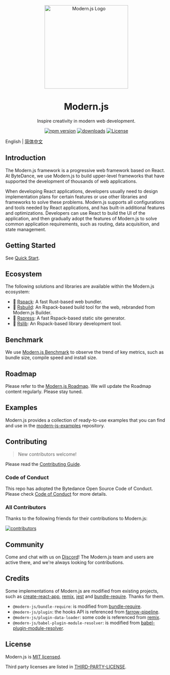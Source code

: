 <p align="center">
  <a href="https://modernjs.dev" target="blank"><img src="https://lf3-static.bytednsdoc.com/obj/eden-cn/ylaelkeh7nuhfnuhf/modernjs-cover.png" width="260" alt="Modern.js Logo" /></a>
</p>

<h1 align="center">Modern.js</h1>

<p align="center">
  Inspire creativity in modern web development.
</p>

<p align="center">
  <a href="https://www.npmjs.com/package/@modern-js/core"><img src="https://img.shields.io/npm/v/@modern-js/core?style=flat-square&color=00a8f0" alt="npm version" /></a>
  <a href="https://npm-compare.com/@modern-js/core/#timeRange=THREE_YEARS"><img src="https://img.shields.io/npm/dm/@modern-js/core.svg?style=flat-square&color=00a8f0" alt="downloads" /></a>
  <a href="https://github.com/web-infra-dev/modern.js/blob/main/LICENSE"><img src="https://img.shields.io/badge/License-MIT-blue.svg?style=flat-square&color=00a8f0" alt="License" /></a>
</p>

English | [简体中文](./README.zh-CN.md)

## Introduction

The Modern.js framework is a progressive web framework based on React. At ByteDance, we use Modern.js to build upper-level frameworks that have supported the development of thousands of web applications.

When developing React applications, developers usually need to design implementation plans for certain features or use other libraries and frameworks to solve these problems. Modern.js supports all configurations and tools needed by React applications, and has built-in additional features and optimizations. Developers can use React to build the UI of the application, and then gradually adopt the features of Modern.js to solve common application requirements, such as routing, data acquisition, and state management.

## Getting Started

See [Quick Start](https://modernjs.dev/en/guides/get-started/quick-start).

## Ecosystem

The following solutions and libraries are available within the Modern.js ecosystem:

- 🦀 [Rspack](https://github.com/web-infra-dev/rspack): A fast Rust-based web bundler.
- 🐬 [Rsbuild](https://github.com/web-infra-dev/rsbuild): An Rspack-based build tool for the web, rebranded from Modern.js Builder.
- 🐹 [Rspress](https://github.com/web-infra-dev/rspress): A fast Rspack-based static site generator.
- 🦄 [Rslib](https://github.com/web-infra-dev/rslib): An Rspack-based library development tool.

## Benchmark

We use [Modern.js Benchmark](https://web-infra-qos.netlify.app/) to observe the trend of key metrics, such as bundle size, compile speed and install size.

## Roadmap

Please refer to the [Modern.js Roadmap](https://github.com/web-infra-dev/modern.js/issues/4741). We will update the Roadmap content regularly. Please stay tuned.

## Examples

Modern.js provides a collection of ready-to-use examples that you can find and use in the [modern-js-examples](https://github.com/web-infra-dev/modern-js-examples) repository.

## Contributing

> New contributors welcome!

Please read the [Contributing Guide](https://github.com/web-infra-dev/modern.js/blob/main/CONTRIBUTING.md).

### Code of Conduct

This repo has adopted the Bytedance Open Source Code of Conduct. Please check [Code of Conduct](./CODE_OF_CONDUCT.md) for more details.

### All Contributors

Thanks to the following friends for their contributions to Modern.js:

<a href="https://github.com/web-infra-dev/modern.js/graphs/contributors">
  <img src="https://opencollective.com/modernjs/contributors.svg?width=890&button=false" alt="contributors">
</a>

## Community

Come and chat with us on [Discord](https://discord.gg/qPCqYg38De)! The Modern.js team and users are active there, and we're always looking for contributions.


## Credits

Some implementations of Modern.js are modified from existing projects, such as [create-react-app](https://github.com/facebook/create-react-app), [remix](https://github.com/remix-run/remix), [jest](https://github.com/facebook/jest) and [bundle-require](https://github.com/egoist/bundle-require). Thanks for them.

- `@modern-js/bundle-require`: is modified from [bundle-require](https://github.com/egoist/bundle-require).
- `@modern-js/plugin`: the hooks API is referenced from [farrow-pipeline](https://github.com/farrow-js/farrow/tree/master/packages/farrow-pipeline).
- `@modern-js/plugin-data-loader`: some code is referenced from [remix](https://github.com/remix-run/remix).
- `@modern-js/babel-plugin-module-resolver`: is modified from [babel-plugin-module-resolver](https://github.com/tleunen/babel-plugin-module-resolver).

## License

Modern.js is [MIT licensed](https://github.com/web-infra-dev/modern.js/blob/main/LICENSE).

Third party licenses are listed in [THIRD-PARTY-LICENSE](./THIRD-PARTY-LICENSE).
